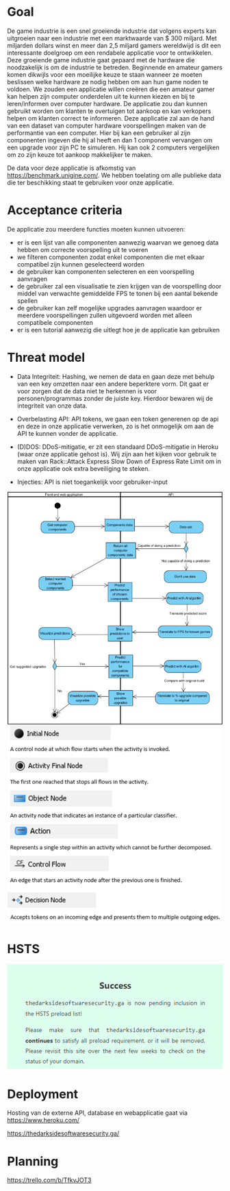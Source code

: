 # Goal
De game industrie is een snel groeiende industrie dat volgens experts kan uitgroeien naar een industrie met een marktwaarde van $ 300 miljard. Met miljarden dollars winst en meer dan 2,5
miljard gamers wereldwijd is dit een interessante doelgroep om een rendabele applicatie voor te ontwikkelen. Deze groeiende game industrie gaat gepaard met de hardware die noodzakelijk is om de industrie te betreden. Beginnende en amateur gamers komen dikwijls voor een moeilijke keuze te staan wanneer ze moeten beslissen welke hardware ze nodig hebben om aan hun game noden te voldoen. We zouden een applicatie willen creëren die een amateur gamer kan helpen zijn computer onderdelen uit te kunnen kiezen en bij te leren/informen over computer hardware. De applicatie zou dan kunnen gebruikt worden om klanten te overtuigen tot aankoop en kan verkopers helpen om klanten correct te informeren. Deze applicatie zal aan de hand van een dataset van computer hardware voorspellingen maken van de performantie van een computer. Hier bij kan een gebruiker al zijn componenten ingeven die hij al heeft en dan 1 component vervangen om een upgrade voor zijn PC te simuleren. Hij kan ook 2 computers vergelijken om zo zijn keuze tot aankoop makkelijker te maken. 

De data voor deze applicatie is afkomstig van https://benchmark.unigine.com/. We hebben toelating om alle publieke data die ter beschikking staat te gebruiken voor onze applicatie.

# Acceptance criteria
De applicatie zou meerdere functies moeten kunnen uitvoeren:
- er is een lijst van alle componenten aanwezig waarvan we genoeg data hebben om correcte voorspelling uit te voeren
- we filteren componenten zodat enkel componenten die met elkaar compatibel zijn kunnen geselecteerd worden
- de gebruiker kan componenten selecteren en een voorspelling aanvragen
- de gebruiker zal een visualisatie te zien krijgen van de voorspelling door middel van verwachte gemiddelde FPS te tonen bij een aantal bekende spellen
- de gebruiker kan zelf mogelijke upgrades aanvragen waardoor er meerdere voorspellingen zullen uitgevoerd worden met alleen compatibele componenten
- er is een tutorial aanwezig die uitlegt hoe je de applicatie kan gebruiken

# Threat model

- Data Integriteit: Hashing, we nemen de data en gaan deze met behulp van een key omzetten naar een andere beperktere vorm. Dit gaat er voor zorgen dat de data niet te herkennen is voor personen/programmas zonder de juiste key. Hierdoor bewaren wij de integriteit van onze data.

- Overbelasting API: API tokens, we gaan een token generenen op de api en deze in onze applicatie verwerken, zo is het onmogelijk om aan de API te kunnen vonder de applicatie.

- (D)DOS: DDoS-mitigatie, er zit een standaard DDoS-mitigatie in Heroku (waar onze applicatie gehost is). Wij zijn aan het kijken voor gebruik te maken van Rack::Attack Express Slow Down of Express Rate Limit om in onze applicatie ook extra beveiliging te steken.

- Injecties: API is niet toegankelijk voor gebruiker-input

<img src="Flow_chart.png"/>

<img src="Flow_chart_definitions.png"/>

# HSTS

<img src="HSTS_Preload_List.png"/>

# Deployment
Hosting van de externe API, database en webapplicatie gaat via https://www.heroku.com/

https://thedarksidesoftwaresecurity.ga/

# Planning
https://trello.com/b/TfkvJOT3
